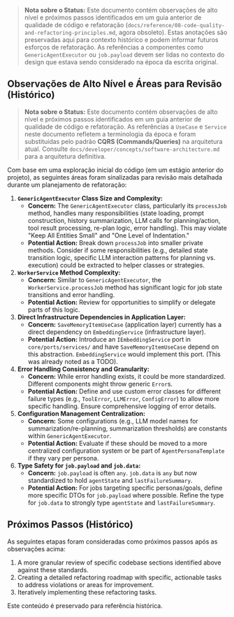 > **Nota sobre o Status:** Este documento contém observações de alto nível e próximos passos identificados em um guia anterior de qualidade de código e refatoração (`docs/reference/08-code-quality-and-refactoring-principles.md`, agora obsoleto). Estas anotações são preservadas aqui para contexto histórico e podem informar futuros esforços de refatoração. As referências a componentes como `GenericAgentExecutor` ou `job.payload` devem ser lidas no contexto do design que estava sendo considerado na época da escrita original.

## Observações de Alto Nível e Áreas para Revisão (Histórico)

> **Nota sobre o Status:** Este documento contém observações de alto nível e próximos passos identificados em um guia anterior de qualidade de código e refatoração. As referências a `UseCase` e `Service` neste documento refletem a terminologia da época e foram substituídas pelo padrão **CQRS (Commands/Queries)** na arquitetura atual. Consulte `docs/developer/concepts/software-architecture.md` para a arquitetura definitiva.

Com base em uma exploração inicial do código (em um estágio anterior do projeto), as seguintes áreas foram sinalizadas para revisão mais detalhada durante um planejamento de refatoração:

1.  **`GenericAgentExecutor` Class Size and Complexity:**
    *   **Concern:** The `GenericAgentExecutor` class, particularly its `processJob` method, handles many responsibilities (state loading, prompt construction, history summarization, LLM calls for planning/action, tool result processing, re-plan logic, error handling). This may violate "Keep All Entities Small" and "One Level of Indentation."
    *   **Potential Action:** Break down `processJob` into smaller private methods. Consider if some responsibilities (e.g., detailed state transition logic, specific LLM interaction patterns for planning vs. execution) could be extracted to helper classes or strategies.
2.  **`WorkerService` Method Complexity:**
    *   **Concern:** Similar to `GenericAgentExecutor`, the `WorkerService.processJob` method has significant logic for job state transitions and error handling.
    *   **Potential Action:** Review for opportunities to simplify or delegate parts of this logic.
3.  **Direct Infrastructure Dependencies in Application Layer:**
    *   **Concern:** `SaveMemoryItemUseCase` (application layer) currently has a direct dependency on `EmbeddingService` (infrastructure layer).
    *   **Potential Action:** Introduce an `IEmbeddingService` port in `core/ports/services/` and have `SaveMemoryItemUseCase` depend on this abstraction. `EmbeddingService` would implement this port. (This was already noted as a TODO).
4.  **Error Handling Consistency and Granularity:**
    *   **Concern:** While error handling exists, it could be more standardized. Different components might throw generic `Error`s.
    *   **Potential Action:** Define and use custom error classes for different failure types (e.g., `ToolError`, `LLMError`, `ConfigError`) to allow more specific handling. Ensure comprehensive logging of error details.
5.  **Configuration Management Centralization:**
    *   **Concern:** Some configurations (e.g., LLM model names for summarization/re-planning, summarization thresholds) are constants within `GenericAgentExecutor`.
    *   **Potential Action:** Evaluate if these should be moved to a more centralized configuration system or be part of `AgentPersonaTemplate` if they vary per persona.
6.  **Type Safety for `job.payload` and `job.data`:**
    *   **Concern:** `job.payload` is often `any`. `job.data` is `any` but now standardized to hold `agentState` and `lastFailureSummary`.
    *   **Potential Action:** For jobs targeting specific personas/goals, define more specific DTOs for `job.payload` where possible. Refine the type for `job.data` to strongly type `agentState` and `lastFailureSummary`.

## Próximos Passos (Histórico)

As seguintes etapas foram consideradas como próximos passos após as observações acima:
1.  A more granular review of specific codebase sections identified above against these standards.
2.  Creating a detailed refactoring roadmap with specific, actionable tasks to address violations or areas for improvement.
3.  Iteratively implementing these refactoring tasks.

Este conteúdo é preservado para referência histórica.

